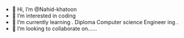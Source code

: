 - 👋 Hi, I’m @Nahid-khatoon
- 👀 I’m interested in coding 
- 🌱 I’m currently learning . Diploma Computer science Engineer ing .
- 💞️ I’m looking to collaborate on......

<!---
Nahid-khatoon/Nahid-khatoon is a ✨ special ✨ repository because its `README.md` (this file) appears on your GitHub profile.
You can click the Preview link to take a look at your changes.
--->
